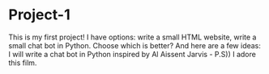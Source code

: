 # Project-1
This is my first project!
I have options: write a small HTML website, write a small chat bot in Python. Choose which is better? And here are a few ideas: I will write a chat bot in Python inspired by Al Aissent Jarvis - P.S)) I adore this film.
